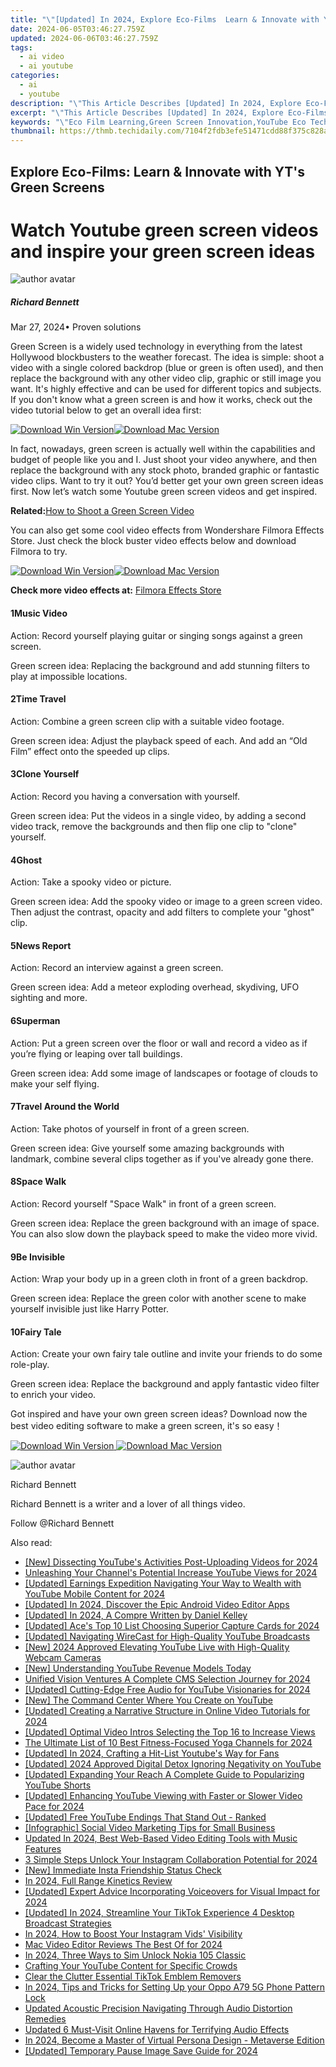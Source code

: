 ```yaml
---
title: "\"[Updated] In 2024, Explore Eco-Films  Learn & Innovate with YT's Green Screens\""
date: 2024-06-05T03:46:27.759Z
updated: 2024-06-06T03:46:27.759Z
tags:
  - ai video
  - ai youtube
categories:
  - ai
  - youtube
description: "\"This Article Describes [Updated] In 2024, Explore Eco-Films: Learn & Innovate with YT's Green Screens\""
excerpt: "\"This Article Describes [Updated] In 2024, Explore Eco-Films: Learn & Innovate with YT's Green Screens\""
keywords: "\"Eco Film Learning,Green Screen Innovation,YouTube Eco Tech,Sustainable Filmmaking,YT Green Production,Eco-Film Education,Nature-Inspired Filming\""
thumbnail: https://thmb.techidaily.com/7104f2fdb3efe51471cdd88f375c828abb8a0fae8ecd95c240012aa4c932f917.jpg
---
```


## Explore Eco-Films: Learn & Innovate with YT's Green Screens

# Watch Youtube green screen videos and inspire your green screen ideas

![author avatar](https://images.wondershare.com/filmora/article-images/richard-bennett.jpg)

##### Richard Bennett

 Mar 27, 2024• Proven solutions

Green Screen is a widely used technology in everything from the latest Hollywood blockbusters to the weather forecast. The idea is simple: shoot a video with a single colored backdrop (blue or green is often used), and then replace the background with any other video clip, graphic or still image you want. It's highly effective and can be used for different topics and subjects. If you don't know what a green screen is and how it works, check out the video tutorial below to get an overall idea first:

[![Download Win Version](https://images.wondershare.com/filmora/guide/download-btn-win.jpg)](https://tools.techidaily.com/wondershare/filmora/download/)[![Download Mac Version](https://images.wondershare.com/filmora/guide/download-btn-mac.jpg)](https://tools.techidaily.com/wondershare/filmora/download/)

In fact, nowadays, green screen is actually well within the capabilities and budget of people like you and I. Just shoot your video anywhere, and then replace the background with any stock photo, branded graphic or fantastic video clips. Want to try it out? You’d better get your own green screen ideas first. Now let’s watch some Youtube green screen videos and get inspired.

**Related:**[How to Shoot a Green Screen Video](https://tools.techidaily.com/wondershare/filmora/download/)

You can also get some cool video effects from Wondershare Filmora Effects Store. Just check the block buster video effects below and download Filmora to try.

[![Download Win Version](https://images.wondershare.com/filmora/guide/download-btn-win.jpg)](https://tools.techidaily.com/wondershare/filmora/download/)[![Download Mac Version](https://images.wondershare.com/filmora/guide/download-btn-mac.jpg)](https://tools.techidaily.com/wondershare/filmora/download/)

**Check more video effects at:** [Filmora Effects Store](https://tools.techidaily.com/wondershare/filmora/download/)

#### 1Music Video

Action: Record yourself playing guitar or singing songs against a green screen.

Green screen idea: Replacing the background and add stunning filters to play at impossible locations.

#### 2Time Travel

Action: Combine a green screen clip with a suitable video footage.

Green screen idea: Adjust the playback speed of each. And add an “Old Film” effect onto the speeded up clips.

#### 3Clone Yourself

Action: Record you having a conversation with yourself.

Green screen idea: Put the videos in a single video, by adding a second video track, remove the backgrounds and then flip one clip to "clone" yourself.

#### 4Ghost

Action: Take a spooky video or picture.

Green screen idea: Add the spooky video or image to a green screen video. Then adjust the contrast, opacity and add filters to complete your "ghost" clip.

#### 5News Report

Action: Record an interview against a green screen.

Green screen idea: Add a meteor exploding overhead, skydiving, UFO sighting and more.

#### 6Superman

Action: Put a green screen over the floor or wall and record a video as if you’re flying or leaping over tall buildings.

Green screen idea: Add some image of landscapes or footage of clouds to make your self flying.

#### 7Travel Around the World

Action: Take photos of yourself in front of a green screen.

Green screen idea: Give yourself some amazing backgrounds with landmark, combine several clips together as if you've already gone there.

#### 8Space Walk

Action: Record yourself "Space Walk" in front of a green screen.

Green screen idea: Replace the green background with an image of space. You can also slow down the playback speed to make the video more vivid.

#### 9Be Invisible

Action: Wrap your body up in a green cloth in front of a green backdrop.

Green screen idea: Replace the green color with another scene to make yourself invisible just like Harry Potter.

#### 10Fairy Tale

Action: Create your own fairy tale outline and invite your friends to do some role-play.

Green screen idea: Replace the background and apply fantastic video filter to enrich your video.

Got inspired and have your own green screen ideas? Download now the best video editing software to make a green screen, it's so easy！

[![Download Win Version](https://images.wondershare.com/filmora/guide/download-btn-win.jpg) ](https://tools.techidaily.com/wondershare/filmora/download/) [![Download Mac Version](https://images.wondershare.com/filmora/guide/download-btn-mac.jpg) ](https://tools.techidaily.com/wondershare/filmora/download/)

![author avatar](https://images.wondershare.com/filmora/article-images/richard-bennett.jpg)

Richard Bennett

Richard Bennett is a writer and a lover of all things video.

Follow @Richard Bennett

<span class="atpl-alsoreadstyle">Also read:</span>
<div><ul>
<li><a href="https://facebook-record-videos.techidaily.com/new-dissecting-youtubes-activities-post-uploading-videos-for-2024/"><u>[New] Dissecting YouTube's Activities Post-Uploading Videos for 2024</u></a></li>
<li><a href="https://facebook-record-videos.techidaily.com/unleashing-your-channels-potential-increase-youtube-views-for-2024/"><u>Unleashing Your Channel's Potential  Increase YouTube Views for 2024</u></a></li>
<li><a href="https://facebook-record-videos.techidaily.com/updated-earnings-expedition-navigating-your-way-to-wealth-with-youtube-mobile-content-for-2024/"><u>[Updated] Earnings Expedition  Navigating Your Way to Wealth with YouTube Mobile Content for 2024</u></a></li>
<li><a href="https://facebook-record-videos.techidaily.com/updated-in-2024-discover-the-epic-android-video-editor-apps/"><u>[Updated] In 2024, Discover the Epic Android Video Editor Apps</u></a></li>
<li><a href="https://facebook-record-videos.techidaily.com/updated-in-2024-a-compre-written-by-daniel-kelley/"><u>[Updated] In 2024, A Compre Written by Daniel Kelley</u></a></li>
<li><a href="https://facebook-record-videos.techidaily.com/updated-aces-top-10-list-choosing-superior-capture-cards-for-2024/"><u>[Updated] Ace's Top 10 List  Choosing Superior Capture Cards for 2024</u></a></li>
<li><a href="https://facebook-record-videos.techidaily.com/updated-navigating-wirecast-for-high-quality-youtube-broadcasts/"><u>[Updated] Navigating WireCast for High-Quality YouTube Broadcasts</u></a></li>
<li><a href="https://facebook-record-videos.techidaily.com/new-2024-approved-elevating-youtube-live-with-high-quality-webcam-cameras/"><u>[New] 2024 Approved  Elevating YouTube Live with High-Quality Webcam Cameras</u></a></li>
<li><a href="https://facebook-record-videos.techidaily.com/new-understanding-youtube-revenue-models-today/"><u>[New] Understanding YouTube Revenue Models Today</u></a></li>
<li><a href="https://facebook-record-videos.techidaily.com/unified-vision-ventures-a-complete-cms-selection-journey-for-2024/"><u>Unified Vision Ventures  A Complete CMS Selection Journey for 2024</u></a></li>
<li><a href="https://facebook-record-videos.techidaily.com/updated-cutting-edge-free-audio-for-youtube-visionaries-for-2024/"><u>[Updated] Cutting-Edge Free Audio for YouTube Visionaries for 2024</u></a></li>
<li><a href="https://facebook-record-videos.techidaily.com/new-the-command-center-where-you-create-on-youtube/"><u>[New] The Command Center Where You Create on YouTube</u></a></li>
<li><a href="https://facebook-record-videos.techidaily.com/updated-creating-a-narrative-structure-in-online-video-tutorials-for-2024/"><u>[Updated] Creating a Narrative Structure in Online Video Tutorials for 2024</u></a></li>
<li><a href="https://facebook-record-videos.techidaily.com/updated-optimal-video-intros-selecting-the-top-16-to-increase-views/"><u>[Updated] Optimal Video Intros  Selecting the Top 16 to Increase Views</u></a></li>
<li><a href="https://facebook-record-videos.techidaily.com/the-ultimate-list-of-10-best-fitness-focused-yoga-channels-for-2024/"><u>The Ultimate List of 10 Best Fitness-Focused Yoga Channels for 2024</u></a></li>
<li><a href="https://facebook-record-videos.techidaily.com/updated-in-2024-crafting-a-hit-list-youtubes-way-for-fans/"><u>[Updated] In 2024, Crafting a Hit-List  Youtube's Way for Fans</u></a></li>
<li><a href="https://facebook-record-videos.techidaily.com/updated-2024-approved-digital-detox-ignoring-negativity-on-youtube/"><u>[Updated] 2024 Approved  Digital Detox  Ignoring Negativity on YouTube</u></a></li>
<li><a href="https://facebook-record-videos.techidaily.com/updated-expanding-your-reach-a-complete-guide-to-popularizing-youtube-shorts/"><u>[Updated] Expanding Your Reach  A Complete Guide to Popularizing YouTube Shorts</u></a></li>
<li><a href="https://facebook-record-videos.techidaily.com/updated-enhancing-youtube-viewing-with-faster-or-slower-video-pace-for-2024/"><u>[Updated] Enhancing YouTube Viewing with Faster or Slower Video Pace for 2024</u></a></li>
<li><a href="https://facebook-record-videos.techidaily.com/updated-free-youtube-endings-that-stand-out-ranked/"><u>[Updated] Free YouTube Endings That Stand Out - Ranked</u></a></li>
<li><a href="https://youtube-video-recordings.techidaily.com/infographic-social-video-marketing-tips-for-small-business/"><u>[Infographic] Social Video Marketing Tips for Small Business</u></a></li>
<li><a href="https://video-ai-editor.techidaily.com/updated-in-2024-best-web-based-video-editing-tools-with-music-features/"><u>Updated In 2024, Best Web-Based Video Editing Tools with Music Features</u></a></li>
<li><a href="https://extra-resources.techidaily.com/3-simple-steps-unlock-your-instagram-collaboration-potential-for-2024/"><u>3 Simple Steps  Unlock Your Instagram Collaboration Potential for 2024</u></a></li>
<li><a href="https://instagram-video-recordings.techidaily.com/new-immediate-insta-friendship-status-check/"><u>[New] Immediate Insta Friendship Status Check</u></a></li>
<li><a href="https://some-techniques.techidaily.com/in-2024-full-range-kinetics-review/"><u>In 2024, Full Range Kinetics Review</u></a></li>
<li><a href="https://visual-screen-recording.techidaily.com/updated-expert-advice-incorporating-voiceovers-for-visual-impact-for-2024/"><u>[Updated] Expert Advice  Incorporating Voiceovers for Visual Impact for 2024</u></a></li>
<li><a href="https://tiktok-videos.techidaily.com/updated-in-2024-streamline-your-tiktok-experience-4-desktop-broadcast-strategies/"><u>[Updated] In 2024, Streamline Your TikTok Experience  4 Desktop Broadcast Strategies</u></a></li>
<li><a href="https://instagram-video-files.techidaily.com/in-2024-how-to-boost-your-instagram-vids-visibility/"><u>In 2024, How to Boost Your Instagram Vids' Visibility</u></a></li>
<li><a href="https://ai-video-tools.techidaily.com/mac-video-editor-reviews-the-best-of-for-2024/"><u>Mac Video Editor Reviews The Best Of for 2024</u></a></li>
<li><a href="https://sim-unlock.techidaily.com/in-2024-three-ways-to-sim-unlock-nokia-105-classic-by-drfone-android/"><u>In 2024, Three Ways to Sim Unlock Nokia 105 Classic</u></a></li>
<li><a href="https://youtube-videos.techidaily.com/crafting-your-youtube-content-for-specific-crowds/"><u>Crafting Your YouTube Content for Specific Crowds</u></a></li>
<li><a href="https://tiktok-videos.techidaily.com/clear-the-clutter-essential-tiktok-emblem-removers/"><u>Clear the Clutter  Essential TikTok Emblem Removers</u></a></li>
<li><a href="https://android-unlock.techidaily.com/in-2024-tips-and-tricks-for-setting-up-your-oppo-a79-5g-phone-pattern-lock-by-drfone-android/"><u>In 2024, Tips and Tricks for Setting Up your Oppo A79 5G Phone Pattern Lock</u></a></li>
<li><a href="https://audio-shaping.techidaily.com/updated-acoustic-precision-navigating-through-audio-distortion-remedies/"><u>Updated Acoustic Precision Navigating Through Audio Distortion Remedies</u></a></li>
<li><a href="https://sound-optimizing.techidaily.com/updated-6-must-visit-online-havens-for-terrifying-audio-effects/"><u>Updated 6 Must-Visit Online Havens for Terrifying Audio Effects</u></a></li>
<li><a href="https://extra-hints.techidaily.com/in-2024-become-a-master-of-virtual-persona-design-metaverse-edition/"><u>In 2024, Become a Master of Virtual Persona Design - Metaverse Edition</u></a></li>
<li><a href="https://screen-recording.techidaily.com/updated-temporary-pause-image-save-guide-for-2024/"><u>[Updated] Temporary Pause Image Save Guide for 2024</u></a></li>
</ul></div>

<ins class="adsbygoogle"
      style="display:block"
      data-ad-client="ca-pub-7571918770474297"
      data-ad-slot="8358498916"
      data-ad-format="auto"
      data-full-width-responsive="true"></ins>